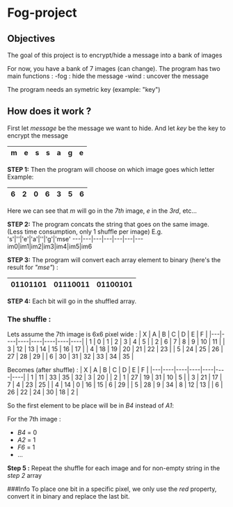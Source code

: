 # Fog-project
## Objectives
The goal of this project is to encrypt/hide a message into a bank of images

For now, you have a bank of 7 images (can change).
The program has two main functions :
-fog : hide the message
-wind : uncover the message

The program needs an symetric key (example: "key")

## How does it work ?

First let *message* be the message we want to hide.
And let *key* be the key to encrypt the message

m  | e  | s  | s  | a  | g  | e 
----|----|----|----|----|----|----

**STEP 1:** Then the program will choose on which image goes which letter
Example:

 6 | 2 | 0 | 6 | 3 | 5 | 6 
---|---|---|---|---|---|---

Here we can see that *m* will go in the *7th* image, *e* in the *3rd*, etc...

**STEP 2:** The program concats the string that goes on the same image. (Less time consumption, only 1 shuffle per image)
E.g. 
's'|''|'e'|'a'|''|'g'|'mse'
---|---|---|---|---|---|---
im0|im1|im2|im3|im4|im5|im6

**STEP 3:** The program will convert each array element to binary (here's the result for *"mse"*) :

| 01101101 | 01110011 | 01100101 |
|----------|----------|----------|

**STEP 4:** Each bit will go in the shuffled array.

### The shuffle :

Lets assume the 7th image is 6x6 pixel wide :
| X | A  | B  | C  | D  | E  | F  |
|---|----|----|----|----|----|----|
| 1 | 0  | 1  | 2  | 3  | 4  | 5  |
| 2 | 6  | 7  | 8  | 9  | 10 | 11 |
| 3 | 12 | 13 | 14 | 15 | 16 | 17 |
| 4 | 18 | 19 | 20 | 21 | 22 | 23 |
| 5 | 24 | 25 | 26 | 27 | 28 | 29 |
| 6 | 30 | 31 | 32 | 33 | 34 | 35 |

Becomes (after shuffle) :
| X | A  | B  | C  | D  | E  | F  |
|---|----|----|----|----|----|----|
| 1 | 11 | 33 | 35 | 32 | 3  | 20 |
| 2 | 1  | 27 | 19 | 31 | 10 | 5  |
| 3 | 21 | 17 | 7  | 4  | 23 | 25 |
| 4 | 14 | 0  | 16 | 15 | 6  | 29 |
| 5 | 28 | 9  | 34 | 8  | 12 | 13 |
| 6 | 26 | 22 | 24 | 30 | 18 | 2  |

So the first element to be place will be in *B4* instead of *A1*:

For the 7th image :
- *B4* = 0
- *A2* = 1
- *F6* = 1
- ...

**Step 5 :** Repeat the shuffle for each image and for non-empty string in the *step 2* array


###Info
To place one bit in a specific pixel, we only use the *red* property, convert it in binary and replace the last bit.


